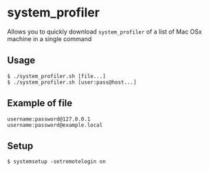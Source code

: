 system_profiler
===============

Allows you to quickly download `system_profiler` of a list of Mac OSx machine in a single command


Usage
-----

```
$ ./system_profiler.sh [file...]
$ ./system_profiler.sh [user:pass@host...]
```

Example of file
---------------

```
username:password@127.0.0.1
username:password@example.local
```

Setup
-----

```
$ systemsetup -setremotelogin on
```
